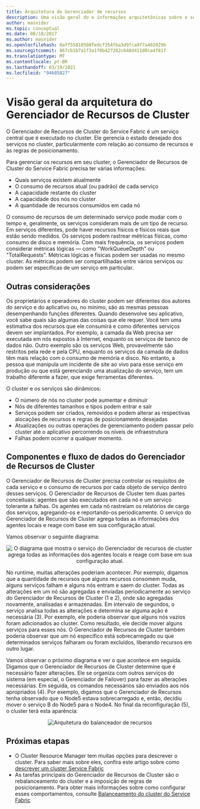 ```yaml
---
title: Arquitetura do Gerenciador de recursos
description: Uma visão geral do e informações arquitetônicas sobre o serviço do Gerenciador de recursos de Cluster Service Fabric do Azure.
author: masnider
ms.topic: conceptual
ms.date: 08/18/2017
ms.author: masnider
ms.openlocfilehash: 0aff55810508fedcf354fba3d9fca9f7a402029b
ms.sourcegitcommit: 867cb1b7a1f3a1f0b427282c648d411d0ca4f81f
ms.translationtype: MT
ms.contentlocale: pt-BR
ms.lasthandoff: 03/19/2021
ms.locfileid: "94685827"
---
```

# <a name="cluster-resource-manager-architecture-overview"></a>Visão geral da arquitetura do Gerenciador de Recursos de Cluster
O Gerenciador de Recursos de Cluster do Service Fabric é um serviço central que é executado no cluster. Ele gerencia o estado desejado dos serviços no cluster, particularmente com relação ao consumo de recursos e às regras de posicionamento. 

Para gerenciar os recursos em seu cluster, o Gerenciador de Recursos de Cluster do Service Fabric precisa ter várias informações:

- Quais serviços existem atualmente
- O consumo de recursos atual (ou padrão) de cada serviço 
- A capacidade restante do cluster 
- A capacidade dos nós no cluster 
- A quantidade de recursos consumidos em cada nó

O consumo de recursos de um determinado serviço pode mudar com o tempo e, geralmente, os serviços consideram mais de um tipo de recurso. Em serviços diferentes, pode haver recursos físicos e físicos reais que estão sendo medidos. Os serviços podem rastrear métricas físicas, como consumo de disco e memória. Com mais frequência, os serviços podem considerar métricas lógicas — como "WorkQueueDepth" ou "TotalRequests". Métricas lógicas e físicas podem ser usadas no mesmo cluster. As métricas podem ser compartilhadas entre vários serviços ou podem ser específicas de um serviço em particular.

## <a name="other-considerations"></a>Outras considerações
Os proprietários e operadores do cluster podem ser diferentes dos autores do serviço e do aplicativo ou, no mínimo, são as mesmas pessoas desempenhando funções diferentes. Quando desenvolve seu aplicativo, você sabe quais são algumas das coisas que ele requer. Você tem uma estimativa dos recursos que ele consumirá e como diferentes serviços devem ser implantados. Por exemplo, a camada da Web precisa ser executada em nós expostos à Internet, enquanto os serviços de banco de dados não. Outro exemplo são os serviços Web, provavelmente são restritos pela rede e pela CPU, enquanto os serviços da camada de dados têm mais relação com o consumo de memória e disco. No entanto, a pessoa que manipula um incidente de site ao vivo para esse serviço em produção ou que está gerenciando uma atualização do serviço, tem um trabalho diferente a fazer, que exige ferramentas diferentes. 

O cluster e os serviços são dinâmicos:

- O número de nós no cluster pode aumentar e diminuir
- Nós de diferentes tamanhos e tipos podem entrar e sair
- Serviços podem ser criados, removidos e podem alterar as respectivas alocações de recursos e regras de posicionamento desejadas
- Atualizações ou outras operações de gerenciamento podem passar pelo cluster até o aplicativo percorrendo os níveis de infraestrutura
- Falhas podem ocorrer a qualquer momento.

## <a name="cluster-resource-manager-components-and-data-flow"></a>Componentes e fluxo de dados do Gerenciador de Recursos de Cluster
O Gerenciador de Recursos de Cluster precisa controlar os requisitos de cada serviço e o consumo de recursos por cada objeto de serviço dentro desses serviços. O Gerenciador de Recursos de Cluster tem duas partes conceituais: agentes que são executados em cada nó e um serviço tolerante a falhas. Os agentes em cada nó rastreiam os relatórios de carga dos serviços, agregando-os e reportando-os periodicamente. O serviço do Gerenciador de Recursos de Cluster agrega todas as informações dos agentes locais e reage com base em sua configuração atual.

Vamos observar o seguinte diagrama:

<center>

![O diagrama que mostra o serviço do Gerenciador de recursos de cluster agrega todas as informações dos agentes locais e reage com base em sua configuração atual.][Image1]
</center>

No runtime, muitas alterações poderiam acontecer. Por exemplo, digamos que a quantidade de recursos que alguns recursos consomem muda, alguns serviços falham e alguns nós entram e saem do cluster. Todas as alterações em um nó são agregadas e enviadas periodicamente ao serviço do Gerenciador de Recursos de Cluster (1 e 2), onde são agregadas novamente, analisadas e armazenadas. Em intervalo de segundos, o serviço analisa todas as alterações e determina se alguma ação é necessária (3). Por exemplo, ele poderia observar que alguns nós vazios foram adicionados ao cluster. Como resultado, ele decide mover alguns serviços para esses nós. O Gerenciador de Recursos de Cluster também poderia observar que um nó específico está sobrecarregado ou que determinados serviços falharam ou foram excluídos, liberando recursos em outro lugar.

Vamos observar o próximo diagrama e ver o que acontece em seguida. Digamos que o Gerenciador de Recursos de Cluster determine que é necessário fazer alterações. Ele se organiza com outros serviços do sistema (em especial, o Gerenciador de Failover) para fazer as alterações necessárias. Em seguida, os comandos necessários são enviados aos nós apropriados (4). Por exemplo, digamos que o Gerenciador de Recursos tenha observado que o Node5 estava sobrecarregado e, então, decidiu mover o serviço B do Node5 para o Node4. No final da reconfiguração (5), o cluster terá esta aparência:

<center>

![Arquitetura do balanceador de recursos][Image2]
</center>

## <a name="next-steps"></a>Próximas etapas
- O Cluster Resource Manager tem muitas opções para descrever o cluster. Para saber mais sobre eles, confira este artigo sobre como [descrever um cluster Service Fabric](./service-fabric-cluster-resource-manager-cluster-description.md)
- As tarefas principais do Gerenciador de Recursos de Cluster são o rebalanceamento do cluster e a imposição de regras de posicionamento. Para obter mais informações sobre como configurar esses comportamentos, consulte [Balanceamento do cluster do Service Fabric](./service-fabric-cluster-resource-manager-balancing.md)

[Image1]:./media/service-fabric-cluster-resource-manager-architecture/Service-Fabric-Resource-Manager-Architecture-Activity-1.png
[Image2]:./media/service-fabric-cluster-resource-manager-architecture/Service-Fabric-Resource-Manager-Architecture-Activity-2.png
